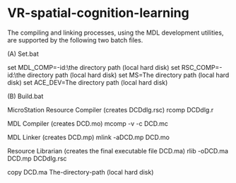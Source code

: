 # VR-spatial-cognition-learning
 The compiling and linking processes, using the MDL development utilities, are supported by the following two batch files.

 (A) Set.bat
 
 set MDL_COMP=-id:\the directory path (local hard disk)
 set RSC_COMP=-id:\the directory path (local hard disk)
 set MS=The directory path (local hard disk)
 set ACE_DEV=The directory path (local hard disk)

 (B) Build.bat
 
 MicroStation Resource Compiler (creates DCDdlg.rsc)
 rcomp DCDdlg.r

 MDL Compiler (creates DCD.mo)
 mcomp -v -c DCD.mc

 MDL Linker (creates DCD.mp)
 mlink -aDCD.mp DCD.mo

 Resource Librarian (creates the final executable file DCD.ma)
 rlib -oDCD.ma DCD.mp DCDdlg.rsc

 copy DCD.ma The-directory-path (local hard disk)
 
